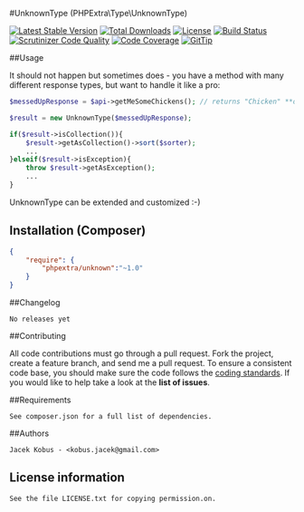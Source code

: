 #UnknownType (PHPExtra\Type\UnknownType)

[![Latest Stable Version](https://poser.pugx.org/phpextra/unknown/v/stable.svg)](https://packagist.org/packages/phpextra/unknown)
[![Total Downloads](https://poser.pugx.org/phpextra/unknown/downloads.svg)](https://packagist.org/packages/phpextra/unknown)
[![License](https://poser.pugx.org/phpextra/unknown/license.svg)](https://packagist.org/packages/phpextra/unknown)
[![Build Status](http://img.shields.io/travis/phpextra/unknown.svg)](https://travis-ci.org/phpextra/unknown)
[![Scrutinizer Code Quality](https://scrutinizer-ci.com/g/phpextra/unknown/badges/quality-score.png?b=master)](https://scrutinizer-ci.com/g/phpextra/unknown/?branch=master)
[![Code Coverage](https://scrutinizer-ci.com/g/phpextra/unknown/badges/coverage.png?b=master)](https://scrutinizer-ci.com/g/phpextra/unknown/?branch=master)
[![GitTip](http://img.shields.io/gittip/jkobus.svg)](https://www.gittip.com/jkobus)

##Usage

It should not happen but sometimes does - you have a method with many different response types, but want to handle it like a pro:

```php
$messedUpResponse = $api->getMeSomeChickens(); // returns "Chicken" **or** "Collection" **of** "Chickens" **or** "no" as an error response :-)

$result = new UnknownType($messedUpResponse);

if($result->isCollection()){
    $result->getAsCollection()->sort($sorter);
    ...
}elseif($result->isException){
    throw $result->getAsException();
    ...
}
```

UnknownType can be extended and customized :-)

## Installation (Composer)

```json
{
    "require": {
        "phpextra/unknown":"~1.0"
    }
}
```

##Changelog

    No releases yet

##Contributing

All code contributions must go through a pull request.
Fork the project, create a feature branch, and send me a pull request.
To ensure a consistent code base, you should make sure the code follows
the [coding standards](http://symfony.com/doc/2.0/contributing/code/standards.html).
If you would like to help take a look at the **list of issues**.

##Requirements

    See composer.json for a full list of dependencies.

##Authors

    Jacek Kobus - <kobus.jacek@gmail.com>

## License information

    See the file LICENSE.txt for copying permission.on.